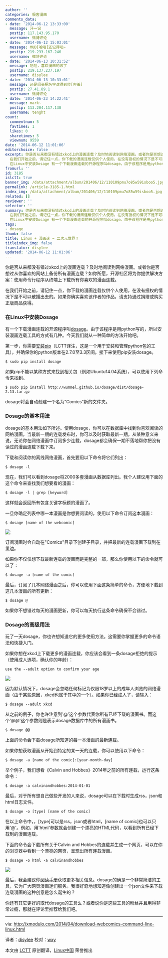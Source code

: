 ```yaml
---
author: ''
categories: 极客漫画
comments_data:
- date: '2014-06-12 13:33:00'
  message: 汗一记
  postip: 117.143.95.170
  username: 微博评论
- date: '2014-06-12 15:03:01'
  message: MUD[哈哈]还记得吧~
  postip: 219.233.167.246
  username: 微博评论
- date: '2014-06-13 10:31:52'
  message: 哈哈，喜欢漫画的收了
  postip: 219.137.237.197
  username: disylee
- date: '2014-06-13 10:33:01'
  message: 还是组长把名字改得到位[害羞]
  postip: 27.41.89.1
  username: 微博评论
- date: '2014-06-23 14:22:41'
  message: mark~
  postip: 113.204.117.138
  username: tenght
count:
  commentnum: 5
  favtimes: 1
  likes: 0
  sharetimes: 5
  viewnum: 9559
date: '2014-06-12 11:01:06'
editorchoice: false
excerpt: 你是否从来都没有错过xkcd上的漫画连载？及时地阅读到网络漫画。或者你是否想过从你喜欢的网站上备份所有漫画连载？如你所愿，开源社区将为你提供解决方案：使用命令行程序从终端上下载所有你喜欢的漫画连载。
  在我们开始之前，请记住一点，你下载的漫画连载仅供个人使用，在没有授权的情况下是不可以散播出去的。如果你确实喜欢该作者的作品，请支持通过捐赠或购买正版商品获得。
  在Linux中安装Dosage 有一个下载漫画连载的开源程序叫dosage。由于该程序是用python写的，所以安装漫画连载工具的方式有几种。今天我们就从一种简单的方法开
fromurl: ''
id: 3185
islctt: true
banner_img: /data/attachment/album/201406/12/110109pmu7o85w59isboo5.jpg
permalink: /article-3185-1.html
index_img: /data/attachment/album/201406/12/110109pmu7o85w59isboo5.jpg.thumb.jpg
related: []
reviewer: ''
selector: ''
summary: 你是否从来都没有错过xkcd上的漫画连载？及时地阅读到网络漫画。或者你是否想过从你喜欢的网站上备份所有漫画连载？如你所愿，开源社区将为你提供解决方案：使用命令行程序从终端上下载所有你喜欢的漫画连载。
  在我们开始之前，请记住一点，你下载的漫画连载仅供个人使用，在没有授权的情况下是不可以散播出去的。如果你确实喜欢该作者的作品，请支持通过捐赠或购买正版商品获得。
  在Linux中安装Dosage 有一个下载漫画连载的开源程序叫dosage。由于该程序是用python写的，所以安装漫画连载工具的方式有几种。今天我们就从一种简单的方法开
tags:
- dosage
thumb: false
title: Linux + 漫画迷 = 二次元世界？
titleindex_img: false
translator: disylee
updated: '2014-06-12 11:01:06'
---
```


你是否从来都没有错过xkcd上的漫画连载？及时地阅读到网络漫画。或者你是否想过从你喜欢的网站上备份所有漫画连载？如你所愿，开源社区将为你提供解决方案：使用命令行程序从终端上下载所有你喜欢的漫画连载。


在我们开始之前，请记住一点，你下载的漫画连载仅供个人使用，在没有授权的情况下是不可以散播出去的。如果你确实喜欢该作者的作品，请支持通过捐赠或购买正版商品获得。


### 在Linux中安装Dosage


有一个下载漫画连载的开源程序叫[dosage](http://wummel.github.io/dosage/)。由于该程序是用python写的，所以安装漫画连载工具的方式有几种。今天我们就从一种简单的方法开始吧。


第一步，你需要[安装pip](http://ask.xmodulo.com/install-pip-linux.html)（LCTT译注，这是一个用于安装和管理python包的工具），并确保你的python版本在2.7.0至3.3区间。接下来使用pip安装dosage。



```
$ sudo pip install dosage

```

如果pip不能以某种方式来找到相关包（例如Ubuntu14.04系统），可以使用下列命令来找到。



```
$ sudo pip install http://wummel.github.io/dosage/dist/dosage-2.13.tar.gz

```

dosage将会自动创建一个名为“Comics”新的文件夹。


### Dosage的基本用法


dosage的基本用法如下所述。使用dosage，你可以在数据库中找到你喜欢阅读的网络漫画，当最新一期的连载发布时，你可以及时获取最新一期。从某种意义来说，无论你在网络漫画中订阅多少连载，dosage都会确保一期不落地帮你把没有读过的漫画连载下载下来。


下载和阅读你的离线网络漫画，首先要用以下命令将它们列出：



```
$ dosage -l

```

现在，我们可以看到dosage将2000多套漫画从数据库列出。我个人建议用下面的这个命令来查找我们想要看的漫画：



```
$ dosage -l | grep [keyword]

```

这样就会返回所有包含关键字标题的漫画了。


一旦你确定列表中哪一本漫画是你想要阅读的，使用以下命令订阅这本漫画：



```
$ dosage [name of the webcomic] 

```

![](/data/attachment/album/201406/12/110109pmu7o85w59isboo5.jpg)


订阅漫画时会自动在"Comics"目录下创建子目录，并把最新的连载漫画下载到在里边。


如果你不仅仅想下载最新连载的漫画而是完整的一部，那么你使用以下的命令就可以了：



```
$ dosage -a [name of the comic] 

```

最后，订阅了几本网络漫画之后，你可以使用下面这条简单的命令，方便地下载到这几本漫画的所有更新：



```
$ dosage @ 

```

如果你不想错过每天的漫画更新，你可以每天执行这条命令确保不会错过。


### Dosage的高级用法


玩了一天dosage，你也许想知道它的更多使用方法。这需要你掌握更多的命令语法和快捷入门。


如果你想在xkcd上下载更多的漫画连载，你应该会看到一条dosage拒绝的提示（使用成人选项，确认你的年龄）：



```
use the --adult option to confirm your age

```

![](/data/attachment/album/201406/12/110112n508ycy00056lczt.jpg)


因为默认情况下，dosage会忽略任何标记为仅限18岁以上的成年人浏览的网络漫画（由于某些原因，xkcd也属于其中的一个）。如果你已经成人了，请输入：



```
$ dosage --adult xkcd

```

从之前的例子，你也许注意到'@'这个参数代表你所有已经下载的漫画书。而这个'@@'这个参数则是表示dosage数据库中的所有漫画书。



```
$ dosage @@

```

上面的命令会下载dosage所知道的每一本漫画的最新连载。


如果你想获取漫画从开始到特定的某一天的连载，你可以使用以下命令：



```
$ dosage -a [name of the comic]:[year-month-day]

```

举个例子，我们想看《Calvin and Hobbes》2014年之前的所有连载，运行这条命令：



```
$ dosage -a calvinandhobbes:2014-01-01

```

最后，对于所有想自己做些开发的人来说，dosage可以在下载时生成rss，json和html日志文件。



```
$ dosage -o [type] [name of the comic]

```

在以上命令中，，[type]可以是rss，json或者html，[name of comic]也可以只用'@'。例如，用'html'参数就会创建一个漂亮的HTML代码，以看到所有已经下载到的漫画连载。


下面的命令会下载所有关于Calvin and Hobbes的连载并生成一个网页，可以在你的浏览器中看到一个漂亮的网页，呈现出所有连载漫画。



```
$ dosage -o html -a calvinandhobbes 

```

![](/data/attachment/album/201406/12/110115wndwcyxn5lx5gddw.jpg)


最后，我会建议你[阅读手册](http://wummel.github.io/dosage/dosage.1.html)获取更多相关信息。dosage的确是一个非常简洁的工具，它为广大网页漫画迷们服务。我很好奇地想知道像创建出一个json文件来下载连载漫画的这种创意是怎么诞生的？


你还有其它更好的取代dosage的工具么？或者说你是这些工具的粉丝并且用得非常过瘾，那就在评论里推荐给我们吧。




---


via: <http://xmodulo.com/2014/04/download-webcomics-command-line-linux.html>


译者：[disylee](https://github.com/disylee) 校对：[wxy](https://github.com/wxy)


本文由 [LCTT](https://github.com/LCTT/TranslateProject) 原创翻译，[Linux中国](http://linux.cn/) 荣誉推出